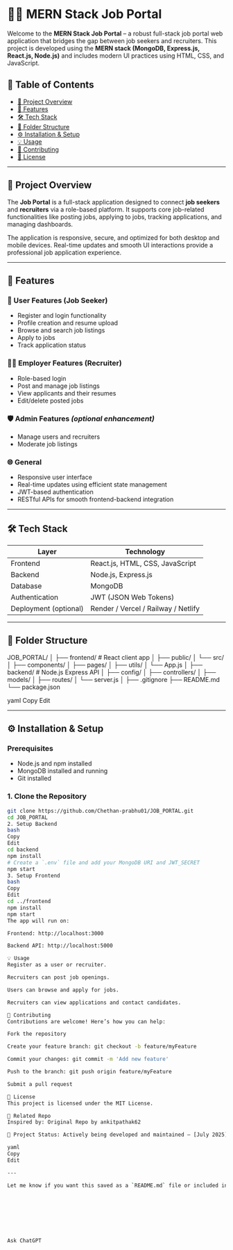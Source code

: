 # 🧑‍💼 MERN Stack Job Portal

Welcome to the **MERN Stack Job Portal** – a robust full-stack job portal web application that bridges the gap between job seekers and recruiters. This project is developed using the **MERN stack (MongoDB, Express.js, React.js, Node.js)** and includes modern UI practices using HTML, CSS, and JavaScript.

## 📌 Table of Contents

- [📖 Project Overview](#-project-overview)
- [🚀 Features](#-features)
- [🛠 Tech Stack](#-tech-stack)
- [📁 Folder Structure](#-folder-structure)
- [⚙️ Installation & Setup](#️-installation--setup)
- [💡 Usage](#-usage)
- [🤝 Contributing](#-contributing)
- [📄 License](#-license)

---

## 📖 Project Overview

The **Job Portal** is a full-stack application designed to connect **job seekers** and **recruiters** via a role-based platform. It supports core job-related functionalities like posting jobs, applying to jobs, tracking applications, and managing dashboards.

The application is responsive, secure, and optimized for both desktop and mobile devices. Real-time updates and smooth UI interactions provide a professional job application experience.

---

## 🚀 Features

### 👤 User Features (Job Seeker)
- Register and login functionality
- Profile creation and resume upload
- Browse and search job listings
- Apply to jobs
- Track application status

### 🧑‍💼 Employer Features (Recruiter)
- Role-based login
- Post and manage job listings
- View applicants and their resumes
- Edit/delete posted jobs

### 🛡️ Admin Features *(optional enhancement)*
- Manage users and recruiters
- Moderate job listings

### 🌐 General
- Responsive user interface
- Real-time updates using efficient state management
- JWT-based authentication
- RESTful APIs for smooth frontend-backend integration

---

## 🛠 Tech Stack

| Layer        | Technology |
|--------------|------------|
| Frontend     | React.js, HTML, CSS, JavaScript |
| Backend      | Node.js, Express.js |
| Database     | MongoDB |
| Authentication | JWT (JSON Web Tokens) |
| Deployment (optional) | Render / Vercel / Railway / Netlify |

---

## 📁 Folder Structure

JOB_PORTAL/
│
├── frontend/ # React client app
│ ├── public/
│ └── src/
│ ├── components/
│ ├── pages/
│ ├── utils/
│ └── App.js
│
├── backend/ # Node.js Express API
│ ├── config/
│ ├── controllers/
│ ├── models/
│ ├── routes/
│ └── server.js
│
├── .gitignore
├── README.md
└── package.json

yaml
Copy
Edit

---

## ⚙️ Installation & Setup

### Prerequisites
- Node.js and npm installed
- MongoDB installed and running
- Git installed

### 1. Clone the Repository
```bash
git clone https://github.com/Chethan-prabhu01/JOB_PORTAL.git
cd JOB_PORTAL
2. Setup Backend
bash
Copy
Edit
cd backend
npm install
# Create a `.env` file and add your MongoDB URI and JWT_SECRET
npm start
3. Setup Frontend
bash
Copy
Edit
cd ../frontend
npm install
npm start
The app will run on:

Frontend: http://localhost:3000

Backend API: http://localhost:5000

💡 Usage
Register as a user or recruiter.

Recruiters can post job openings.

Users can browse and apply for jobs.

Recruiters can view applications and contact candidates.

🤝 Contributing
Contributions are welcome! Here’s how you can help:

Fork the repository

Create your feature branch: git checkout -b feature/myFeature

Commit your changes: git commit -m 'Add new feature'

Push to the branch: git push origin feature/myFeature

Submit a pull request

📄 License
This project is licensed under the MIT License.

🔗 Related Repo
Inspired by: Original Repo by ankitpathak62

🚧 Project Status: Actively being developed and maintained – [July 2025].

yaml
Copy
Edit

---

Let me know if you want this saved as a `README.md` file or included in your repo automatically.








Ask ChatGPT



